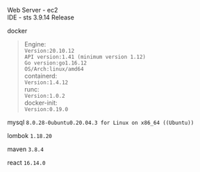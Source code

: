 Web Server - ec2 <br>
IDE - sts 3.9.14 Release <br>

docker <br>
> Engine: <br>
  `Version:20.10.12` <br>
  `API version:1.41 (minimum version 1.12)` <br>
  `Go version:go1.16.12` <br>
  `OS/Arch:linux/amd64` <br>
 containerd: <br>
  `Version:1.4.12` <br>
 runc: <br>
  `Version:1.0.2` <br>
 docker-init: <br>
  `Version:0.19.0` <br>

mysql `8.0.28-0ubuntu0.20.04.3 for Linux on x86_64 ((Ubuntu))` <br>

lombok `1.18.20` <br>

maven `3.8.4` <br>

react `16.14.0`